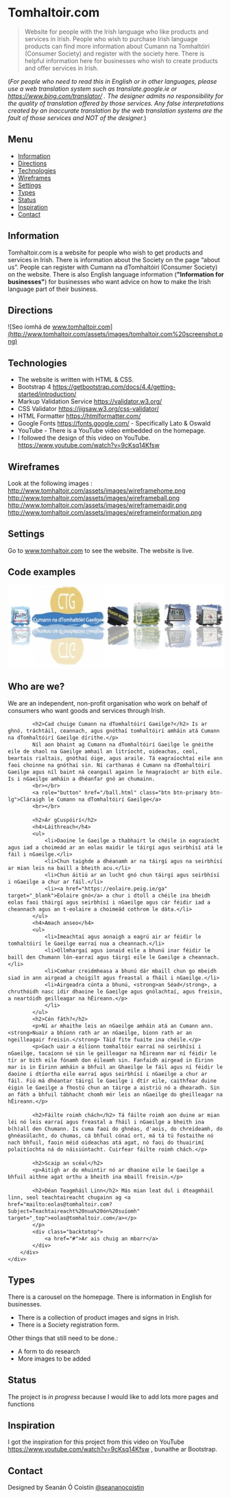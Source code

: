# Tomhaltoir.com
> Website for people with the Irish language who like products and services in Irish. People who wish to purchase Irish language products can find more information about Cumann na Tomhaltóirí (Consumer Society) and register with the society here. There is helpful information here for businesses who wish to create products and offer services in Irish.

(*For people who need to read this in English or in other languages, please use a web translation system such as translate.google.ie or https://www.bing.com/translator/ . The designer admits no responsibility for the quality of translation offered by those services. Any false interpretations created by an inaccurate translation by the web translation systems are the fault of those services and NOT of the designer.*)

## Menu
* [Information](#information)
* [Directions](#directions)
* [Technologies](#technologies)
* [Wireframes](#wireframes)
* [Settings](#settings)
* [Types](#types)
* [Status](#status)
* [Inspiration](#inspiration)
* [Contact](#contact)

## Information
Tomhaltoir.com is a website for people who wish to get products and services in Irish. There is information about the Society on the page “about us”. People can register with Cumann na dTomhaltóirí (Consumer Society) on the website. There is also English language information (**"Information for businesses"**) for businesses who want advice on how to make the Irish language part of their business. 
 

## Directions
![Seo íomhá de www.tomhaltoir.com](http://www.tomhaltoir.com/assets/images/tomhaltoir.com%20screenshot.png)

## Technologies
* The website is written with HTML & CSS. 
* Bootstrap 4 https://getbootstrap.com/docs/4.4/getting-started/introduction/
* Markup Validation Service https://validator.w3.org/
* CSS Validator https://jigsaw.w3.org/css-validator/
* HTML Formatter https://htmlformatter.com/
* Google Fonts https://fonts.google.com/ - Specifically Lato & Oswald
* YouTube - There is a YouTube video embedded on the homepage.
* I followed the design of this video on YouTube. https://www.youtube.com/watch?v=9cKsq14Kfsw 

## Wireframes
Look at the following images :
http://www.tomhaltoir.com/assets/images/wireframehome.png
http://www.tomhaltoir.com/assets/images/wireframeball.png
http://www.tomhaltoir.com/assets/images/wireframemaidir.png
http://www.tomhaltoir.com/assets/images/wireframeinformation.png

## Settings
Go to www.tomhaltoir.com  to see the website. The website is live.

## Code examples
<div class="container">
        <picture>
            <source media="(min-width: 650px)" srcset="./assets/images/íomháarbarr1.png">
            <source media="(min-width: 465px)" srcset="./assets/images/suaitheantas1.png">
            <source media="(min-width: 50px)" srcset="./assets/images/suaitheantas1.png">
            <img src="/assets/images/íomháarbarr1.png" style="width:auto;">
        </picture>
        <div class="text">
            <h2>Who are we?</h2>
            <p>We are an independent, non-profit organisation who work on behalf of consumers who want goods and services through Irish.</p>

            <h2>Cad chuige Cumann na dTomhaltóirí Gaeilge?</h2> Is ar ghnó, tráchtáil, ceannach, agus gnóthaí tomhaltóirí amháin atá Cumann na dTomhaltóirí Gaeilge dírithe.</p>
            Níl aon bhaint ag Cumann na dTomhaltóirí Gaeilge le gnéithe eile de shaol na Gaeilge amhail an litríocht, oideachas, ceol, beartais rialtais, gnóthaí óige, agus araile. Tá eagraíochtaí eile ann faoi choinne na gnóthaí sin. Ní carthanas é Cumann na dTomhaltóirí Gaeilge agus níl baint ná ceangail againn le heagraíocht ar bith eile. Is i nGaeilge amháin a dhéanfar gnó an chumainn.
            <br></br>
            <a role="button" href="/ball.html" class="btn btn-primary btn-lg">Cláraigh le Cumann na dTomhaltóirí Gaeilge</a>
            <br></br>

            <h2>Ár gCuspóirí</h2>
            <h4>Láithreach</h4>
            <ul>
                <li>Daoine le Gaeilge a thabhairt le chéile in eagraíocht agus iad a choimeád ar an eolas maidir le táirgí agus seirbhísí atá le fáil i nGaeilge.</li>
                <li>Chun taighde a dhéanamh ar na táirgí agus na seirbhísí ar mian leis na baill a bheith acu.</li>
                <li>Chun áitiú ar an lucht gnó chun táirgí agus seirbhísí i nGaeilge a chur ar fáil.</li>
                <li><a href="https://eolaire.peig.ie/ga" target="_blank">Eolaire gnó</a> a chur i dtoll a chéile ina bheidh eolas faoi tháirgí agus seirbhísí i nGaeilge agus cár féidir iad a cheannach agus an t-eolaire a choimeád cothrom le dáta.</li>
            </ul>
            <h4>Amach anseo</h4>
            <ul>
                <li>Imeachtaí agus aonaigh a eagrú air ar féidir le tomhaltóirí le Gaeilge earraí nua a cheannach.</li>
                <li>Ollmhargaí agus ionaid eile a bhunú inar féidir le baill den Chumann lón-earraí agus táirgí eile le Gaeilge a cheannach.</li>
                <li>Comhar creidmheasa a bhunú dár mbaill chun go mbeidh siad in ann airgead a choigilt agus freastal a fháil i nGaeilge.</li>
                <li>Airgeadra cúnta a bhunú, <strong>an Séad</strong>, a chruthóidh nasc idir dhaoine le Gaeilge agus gnólachtaí, agus freisin, a neartóidh geilleagar na hÉireann.</p>
                </li>
            </ul>
            <h2>Cén fáth?</h2>
            <p>Ní ar mhaithe leis an nGaeilge amháin atá an Cumann ann. <strong>Nuair a bhíonn rath ar an nGaeilge, bíonn rath ar an ngeilleagair freisin.</strong> Táid fite fuaite ina chéile.</p>
            <p>Gach uair a éilíonn tomhaltóir earraí nó seirbhísí i nGaeilge, tacaíonn sé sin le geilleagar na hÉireann mar ní féidir le tír ar bith eile fónamh don éileamh sin. Fanfaidh airgead in Éirinn mar is in Éirinn amháin a bhfuil an Ghaeilge le fáil agus ní féidir le daoine i dtíortha eile earraí agus seirbhísí i nGaeilge a chur ar fáil. Fiú má dhéantar táirgí le Gaeilge i dtír eile, caithfear duine éigin le Gaeilge a fhostú chun an táirge a aistriú nó a dhearadh. Sin an fáth a bhfuil tábhacht chomh mór leis an nGaeilge do gheilleagar na hÉireann.</p>

            <h2>Fáilte roimh chách</h2> Tá fáilte roimh aon duine ar mian léi nó leis earraí agus freastal a fháil i nGaeilge a bheith ina b(h)all den Chumann. Is cuma faoi do ghnéas, d'aois, do chreideamh, do ghnéasúlacht, do chumas, cá bhfuil cónaí ort, má tá tú fostaithe nó nach bhfuil, faoin méid oideachas atá agat, nó faoi do thuairimí polaitíochta ná do náisiúntacht. Cuirfear fáilte roimh chách.</p>

            <h2>Scaip an scéal</h2>
            <p>Áitigh ar do mhuintir nó ar dhaoine eile le Gaeilge a bhfuil aithne agat orthu a bheith ina mbaill freisin.</p>

            <h2>Déan Teagmháil Linn</h2> Más mian leat dul i dteagmháil linn, seol teachtaireacht chugainn ag <a href="mailto:eolas@tomhaltoir.com?Subject=Teachtaireacht%20nua%20ón%20suíomh" target="_top">eolas@tomhaltoir.com</a></p>
            </p>
            <div class="backtotop">
                <a href="#">Ar ais chuig an mbarr</a>
            </div>
        </div>
    </div>

## Types
There is a carousel on the homepage. There is information in English for businesses.
* There is a collection of product images and signs in Irish.
* There is a Society registration form.

Other things that still need to be done.:
* A form to do research
* More images to be added

## Status
The project is _in progress_ because I would like to add lots more pages and functions

## Inspiration
I got the inspiration for this project from this video on YouTube https://www.youtube.com/watch?v=9cKsq14Kfsw , bunaithe ar Bootstrap.

## Contact
Designed by Seanán Ó Coistín [@seananocoistin](http://www.seanan.info/)
